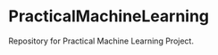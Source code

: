 PracticalMachineLearning
========================

Repository for Practical Machine Learning Project.
